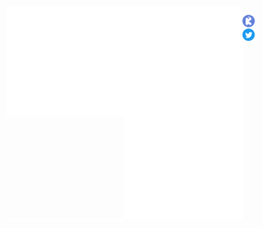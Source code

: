 <a href="https://metrics.lecoq.io/about/pakelley">
  <img src="base.svg" align="left" width="47.5%" />
</a>
<a href="https://metrics.lecoq.io/about/pakelley">
  <img src="achievements.svg" align="left" width="47.5%" />
</a>
<a href="https://stackoverflow.com/users/5054505/patrick">
  <img src="so.svg" align="left" width="47.5%" />
</a>
<a href="https://metrics.lecoq.io/about/pakelley">
  <img src="contributions.svg" align="left" width="47.5%" />
</a>

<br/>

<div align="center">
  <a href="https://keyoxide.org/hkp/0x571438EB48F2B1EA" target="_blank">
    <img alt="Keyoxide" src="assets/keyoxide.svg" width="5%"/>
  </a>
  <a href="https://twitter.com/patchrex" target="_blank">
    <img alt="Twitter" src="assets/twitter.png" width="5%"/>
  </a>
</div>
